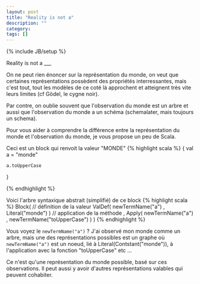 ```yaml
---
layout: post
title: "Reality is not a"
description: ""
category: 
tags: []
---
```

{% include JB/setup %}


Reality is not a ___ 

On ne peut rien énoncer sur la représentation du monde, on veut que certaines représentations possèdent des propriétés interressantes, mais c'est tout, tout les modèles de ce coté là approchent et atteignent très vite leurs limites (cf Gödel, le cygne noir).


Par contre, on oublie souvent que l'observation du monde est un arbre et aussi que l'observation du monde a un schéma (schemalater, mais toujours un schema). 

Pour vous aider à comprendre la différence entre la représentation du monde et l'observation du monde, je vous propose un peu de Scala.

Ceci est un block qui renvoit la valeur "MONDE"
{% highlight scala %}
{
	val a = "monde"

	a.toUpperCase
}

{% endhighlight %}



Voici l'arbre syntaxique abstrait (simplifié) de ce block
{% highlight scala %}
Block(
    // définition de la valeur
	ValDef(
		newTermName("a")
		, Literal("monde")
	)
	// application de la méthode
	, Apply(
		newTermName("a")
		, newTermName("toUpperCase")
	)
)
{% endhighlight %}


Vous voyez le ```newTermName("a")``` ? J'ai observé mon monde comme un arbre, mais une des représentations possibles est un graphe où ```newTermName("a")``` est un noeud, lié à Literal(Contstant("monde")), à l'application avec la fonction "toUpperCase" etc ...

Ce n'est qu'une représentation du monde possible, basé sur ces observations. Il peut aussi y avoir d'autres représentations valables qui peuvent cohabiter.

